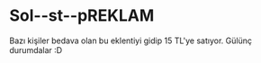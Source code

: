 # Sol--st--pREKLAM
Bazı kişiler bedava olan bu eklentiyi gidip 15 TL'ye satıyor. Gülünç durumdalar :D
